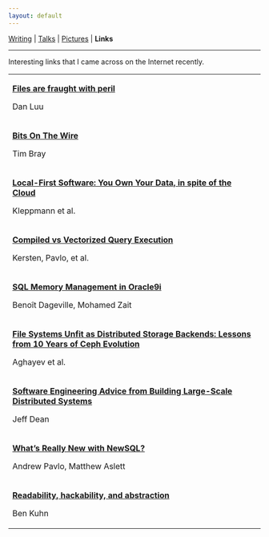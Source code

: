 ```yaml
---
layout: default
---
```

<a href="https://amitlan.github.io/writing">Writing</a> | <a href="https://amitlan.github.io/talks">Talks</a> | <a href="https://amitlan.github.io/photolog">Pictures</a> | <b>Links</b>
<hr>
Interesting links that I came across on the Internet recently.

<table>
  <tr><td><p><a href="https://danluu.com/deconstruct-files/"><b>Files are fraught with peril</b></a></p><p>Dan Luu</p></td></tr>
  
  <tr><td><p><a href="https://www.tbray.org/ongoing/When/201x/2019/11/17/Bits-On-the-Wire"><b>Bits On The Wire </b></a></p><p>Tim Bray</p></td></tr>

  <tr><td><p><a href="https://martin.kleppmann.com/papers/local-first.pdf"><b>Local-First Software: You Own Your Data, in spite of the Cloud</b></a></p><p>Kleppmann et al.</p></td></tr>

  <tr><td><p><a href="http://www.vldb.org/pvldb/vol11/p2209-kersten.pdf"><b>Compiled vs Vectorized Query Execution</b></a></p><p>Kersten, Pavlo, et al.</p></td></tr>
  
  <tr><td><p><a href="http://www.vldb.org/conf/2002/S29P03.pdf"><b>SQL Memory Management in Oracle9i</b></a></p><p>Benoît Dageville, Mohamed Zait</p></td></tr>
  
  <tr><td><p><a href="https://www.pdl.cmu.edu/PDL-FTP/Storage/ceph-exp-sosp19.pdf"><b>File Systems Unfit as Distributed Storage Backends: Lessons from 10 Years of Ceph Evolution</b></a></p><p>Aghayev et al.</p></td></tr>
  
  <tr><td><p><a href="https://static.googleusercontent.com/media/research.google.com/en//people/jeff/stanford-295-talk.pdf"><b>Software Engineering Advice from Building Large-Scale Distributed Systems</b></a></p><p>Jeff Dean</p></td></tr>
  
  <tr><td><p><a href="https://db.cs.cmu.edu/papers/2016/pavlo-newsql-sigmodrec2016.pdf"><b>What’s Really New with NewSQL?</b></a></p><p>Andrew Pavlo, Matthew Aslett</p></td></tr>
  
  <tr><td><p><a href="https://www.benkuhn.net/rha"><b>Readability, hackability, and abstraction</b></a></p><p>Ben Kuhn</p></td></tr>
  
</table>
